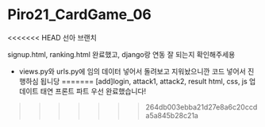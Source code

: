 # Piro21_CardGame_06

<<<<<<< HEAD
선아 브랜치

signup.html, ranking.html 완료했고, django랑 연동 잘 되는지 확인해주세용

- views.py와 urls.py에 임의 데이터 넣어서 돌려보고 지워놨으니깐 코드 넣어서 진행하심 됩니당
=======
[add]login, attack1, attack2, result html, css, js 업데이트
태연 프론트 파트 우선 완료했습니다!
>>>>>>> 264db003ebba21d27e8a6c20ccda5a845b28c21a

